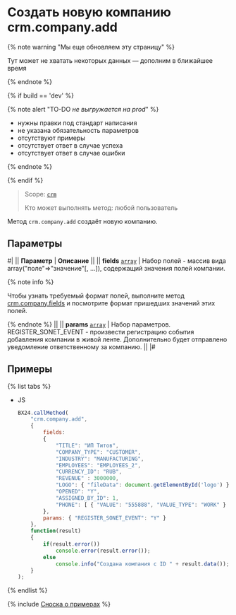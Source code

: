 # Создать новую компанию crm.company.add

{% note warning "Мы еще обновляем эту страницу" %}

Тут может не хватать некоторых данных — дополним в ближайшее время

{% endnote %}

{% if build == 'dev' %}

{% note alert "TO-DO _не выгружается на prod_" %}

- нужны правки под стандарт написания
- не указана обязательность параметров
- отсутствуют примеры
- отсутствует ответ в случае успеха
- отсутствует ответ в случае ошибки

{% endnote %}

{% endif %}

> Scope: [`crm`](../../scopes/permissions.md)
>
> Кто может выполнять метод: любой пользователь

Метод `crm.company.add` создаёт новую компанию.

## Параметры

#|
|| **Параметр** | **Описание** ||
|| **fields**
[`array`](../../data-types.md) | Набор полей - массив вида array("поле"=>"значение"[, ...]), содержащий значения полей компании. 

{% note info %}

Чтобы узнать требуемый формат полей, выполните метод [crm.company.fields](./crm-company-fields.md) и посмотрите формат пришедших значений этих полей.

{% endnote %}
 ||
|| **params**
[`array`](../../data-types.md) | Набор параметров. REGISTER_SONET_EVENT - произвести регистрацию события добавления компании в живой ленте. Дополнительно будет отправлено уведомление ответственному за компанию. ||
|#

## Примеры

{% list tabs %}

- JS

    ```js
    BX24.callMethod(
        "crm.company.add",
        {
            fields:
            {
                "TITLE": "ИП Титов",
                "COMPANY_TYPE": "CUSTOMER",
                "INDUSTRY": "MANUFACTURING",
                "EMPLOYEES": "EMPLOYEES_2",
                "CURRENCY_ID": "RUB",
                "REVENUE" : 3000000,
                "LOGO": { "fileData": document.getElementById('logo') },
                "OPENED": "Y",
                "ASSIGNED_BY_ID": 1,
                "PHONE": [ { "VALUE": "555888", "VALUE_TYPE": "WORK" } ]     
            },
            params: { "REGISTER_SONET_EVENT": "Y" }        
        },
        function(result)
        {
            if(result.error())
                console.error(result.error());
            else
                console.info("Создана компания с ID " + result.data());
        }
    );
    ```

{% endlist %}

{% include [Сноска о примерах](../../../_includes/examples.md) %}